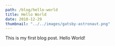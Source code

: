 ```yaml
---
path: /blog/hello-world
title: Hello World
date: 2018-12-29
thumbnail: "../../images/gatsby-astronaut.png"
---
```


This is my first blog post. Hello World!